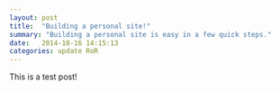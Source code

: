 ```yaml
---
layout: post
title:  "Building a personal site!"
summary: "Building a personal site is easy in a few quick steps."
date:   2014-10-16 14:15:13
categories: update RoR
---
```

This is a test post!